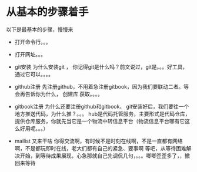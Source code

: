 # 从基本的步骤着手

以下是最基本的步骤，慢慢来
- 打开命令行。。。
- 打开网址。。。
- git安装
  为什么安装git ， 你记得git是什么吗？前文说过，git是。。。好工具，通过它可以。。。。
- github注册
  先注册github，不用着急注册gitbook，因为我们要联动二者。等会再告诉你为什么，
  创建库
  获取。。。。
  
- gitbook注册
为什么还要注册github和gitbook， git安装好后，我们要往一个地方推送代码，为什么推？。。。
hub是代码托管服务，主要形式是代码仓库，提供仓库服务，你就先当它是一个物流中转信息平台（物流信息平台哪有它这么好用呢。。。）
- mailist 又来干啥
  你得交流啊，有时候不是时刻在线啊，不是一直都有网络啊，不是都玩即时在线，老大们都有自己的紧急、要事啊
  等吧，从等待困难解决开始，到等待成果展现，心急那就自己先调侃几句，。。。唧唧歪歪多了，，撤回来等待
  


